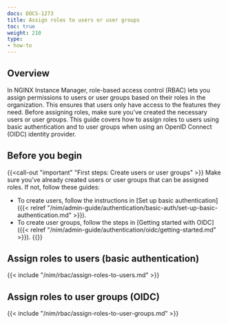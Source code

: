 ```yaml
---
docs: DOCS-1273
title: Assign roles to users or user groups
toc: true
weight: 210
type:
- how-to
---
```


## Overview

In NGINX Instance Manager, role-based access control (RBAC) lets you assign permissions to users or user groups based on their roles in the organization. This ensures that users only have access to the features they need. Before assigning roles, make sure you’ve created the necessary users or user groups. This guide covers how to assign roles to users using basic authentication and to user groups when using an OpenID Connect (OIDC) identity provider.

## Before you begin

{{<call-out "important" "First steps: Create users or user groups" >}}
Make sure you’ve already created users or user groups that can be assigned roles. If not, follow these guides:

- To create users, follow the instructions in [Set up basic authentication]({{< relref "/nim/admin-guide/authentication/basic-auth/set-up-basic-authentication.md" >}}).
- To create user groups, follow the steps in [Getting started with OIDC]({{< relref "/nim/admin-guide/authentication/oidc/getting-started.md" >}}).
{{</call-out>}}



## Assign roles to users (basic authentication)

{{< include "/nim/rbac/assign-roles-to-users.md" >}}

## Assign roles to user groups (OIDC)

{{< include "/nim/rbac/assign-roles-to-user-groups.md" >}}
